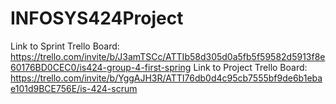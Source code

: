 ﻿# INFOSYS424Project
Link to Sprint Trello Board: https://trello.com/invite/b/J3amTSCc/ATTIb58d305d0a5fb5f59582d5913f8e60176BD0CEC0/is424-group-4-first-spring
Link to Project Trello Board: https://trello.com/invite/b/YggAJH3R/ATTI76db0d4c95cb7555bf9de6b1ebae101d9BCE756E/is-424-scrum
